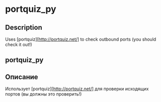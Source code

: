 # portquiz_py
## Description
Uses [portquiz][http://portquiz.net/] to check outbound ports (you should check it out!)

## portquiz_py
## Описание
Использует [portquiz][http://portquiz.net/] для проверки исходящих портов (вы должны это проверить!)